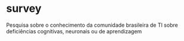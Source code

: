 # survey
Pesquisa sobre o conhecimento da comunidade brasileira de TI sobre deficiências cognitivas, neuronais ou de aprendizagem
